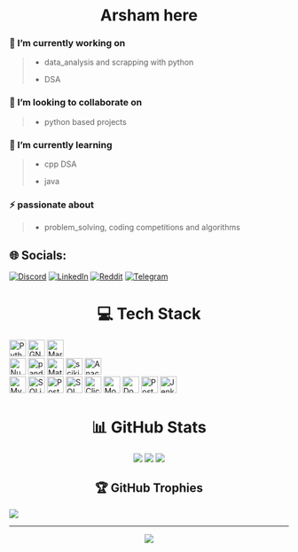 <!--Thu Mar 21 11:04:44 2024-->

<h1 align="center">Arsham here</h1>

<h3>🔭 I’m currently working on</h3>

> - data_analysis and scrapping with python
>
> - DSA

<h3>👯 I’m looking to collaborate on</h3>

> - python based projects

<h3>🌱 I’m currently learning</h3>

> - cpp DSA
>
> - java

<h3>⚡ passionate about</h3>

> - problem_solving, coding competitions and algorithms

## 🌐 Socials:

<a href="https://discord.gg/https://discord.com/invite/gUTwaJpD"><img src="https://img.shields.io/badge/Discord-%237289DA.svg?logo=discord&logoColor=white" alt="Discord"></a>
<a href="https://linkedin.com/in/https://www.linkedin.com/in/arsham-mahdiun-9a131a24b"><img src="https://img.shields.io/badge/LinkedIn-%230077B5.svg?logo=linkedin&logoColor=white" alt="LinkedIn"></a>
<a href="https://reddit.com/user/Flu-iid"><img src="https://img.shields.io/badge/Reddit-%23FF4500.svg?logo=Reddit&logoColor=white" alt="Reddit"></a>
<a href="https://t.me/Arshamm1997"><img src="https://img.shields.io/badge/Telegram-2CA5E0?style=flat-squeare&logo=telegram&logoColor=white" alt="Telegram"></a>

<h1 align="center">💻 Tech Stack</h1>

<!-- languages -->
<img height = "30" src="https://img.shields.io/badge/Python-3776AB?logo=python&logoColor=fff&style=flat-square" alt="Python Badge">
<img height = "30" src="https://img.shields.io/badge/GNU%20Bash-4EAA25?logo=gnubash&logoColor=fff&style=flat-square" alt="GNU Bash Badge">
<img height = "30" src="https://img.shields.io/badge/Markdown-000?logo=markdown&logoColor=fff&style=flat-square" alt="Markdown Badge">

<!-- ![Java](https://img.shields.io/badge/java-%23ED8B00.svg?style=for-the-badge&logo=openjdk&logoColor=white)  -->

<!-- DS -->

<div>
<img height = "30" src="https://img.shields.io/badge/NumPy-013243?logo=numpy&logoColor=fff&style=flat-square" alt="NumPy Badge">
<img height = "30" src="https://img.shields.io/badge/pandas-150458?logo=pandas&logoColor=fff&style=flat-square" alt="pandas Badge">
<img height = "30" src="https://img.shields.io/badge/Matplotlib-%23ffffff.svg?style=for-the-badge&logo=Matplotlib&logoColor=black" alt="Matplotlib">
<img height = "30" src="https://img.shields.io/badge/scikit--learn-F7931E?logo=scikitlearn&logoColor=fff&style=flat-square" alt="scikit-learn Badge">
<img height = "30" src="https://img.shields.io/badge/Anaconda-44A833?logo=anaconda&logoColor=fff&style=flat-square" alt="Anaconda Badge">
</div>

<!-- DB -->

<img height = "30" src="https://img.shields.io/badge/MySQL-4479A1?logo=mysql&logoColor=fff&style=flat-square" alt="MySQL Badge">
<img height = "30" src="https://img.shields.io/badge/SQLite-003B57?logo=sqlite&logoColor=fff&style=flat-square" alt="SQLite Badge">
<img height = "30" src="https://img.shields.io/badge/PostgreSQL-4169E1?logo=postgresql&logoColor=fff&style=flat-square" alt="PostgreSQL Badge">
<img height = "30" src="https://img.shields.io/badge/SQLAlchemy-D71F00?logo=sqlalchemy&logoColor=fff&style=flat-square" alt="SQLAlchemy Badge">
<img height = "30" src="https://img.shields.io/badge/ClickHouse-FFCC01?logo=clickhouse&logoColor=000&style=flat-square" alt="ClickHouse Badge">
<img height = "30" src="https://img.shields.io/badge/MongoDB-47A248?logo=mongodb&logoColor=fff&style=flat-square" alt="MongoDB Badge">

<!-- ![ApacheCassandra](https://img.shields.io/badge/cassandra-%231287B1.svg?style=for-the-badge&logo=apache-cassandra&logoColor=white)
![Apache Spark](https://img.shields.io/badge/Apache%20Spark-FDEE21?style=for-the-badge&logo=apachespark&logoColor=black)  -->
<!-- ![ElasticSearch](https://img.shields.io/badge/-ElasticSearch-005571?style=for-the-badge&logo=elasticsearch)
![KIBANA](https://img.shields.io/badge/kibana-005571.svg?style=for-the-badge&logo=kibana&logoColor=white&color=%23005571)  -->
<!-- devs -->
<!-- ![Flask](https://img.shields.io/badge/flask-%23000.svg?style=for-the-badge&logo=flask&logoColor=white)
![Qt](https://img.shields.io/badge/Qt-%23217346.svg?style=for-the-badge&logo=Qt&logoColor=white)  -->

<img height = "30" src="https://img.shields.io/badge/Docker-2496ED?logo=docker&logoColor=fff&style=flat-square" alt="Docker Badge">
<img height = "30" src="https://img.shields.io/badge/Postman-FF6C37?logo=postman&logoColor=fff&style=flat-square" alt="Postman Badge">
<img height = "30" src="https://img.shields.io/badge/Jenkins-D24939?logo=jenkins&logoColor=fff&style=flat-square" alt="Jenkins Badge">

<div align="center"><h1>📊 GitHub Stats</h1>

![](https://github-readme-stats.vercel.app/api?username=flu-iid&theme=react&hide_border=false&include_all_commits=true&count_private=true)
![](https://github-readme-streak-stats.herokuapp.com/?user=flu-iid&theme=react&hide_border=false)
![](https://github-readme-stats.vercel.app/api/top-langs/?username=flu-iid&theme=react&hide_border=false&include_all_commits=true&count_private=true&layout=compact)

</div>

<h2 align="center">🏆 GitHub Trophies</h2>

![](https://github-profile-trophy.vercel.app/?username=flu-iid&theme=darkhub&no-frame=true&no-bg=false&margin-w=4)

<!-- ### 🔝 Top Contributed Repo

<div align="center">
<img src="https://github-contributor-stats.vercel.app/api?username=flu-iid&limit=5&theme=dark&combine_all_yearly_contributions=true">
</div> -->

---

<div align = "center"><a href="https://visitcount.itsvg.in"><img src = "https://visitcount.itsvg.in/api?id=flu-iid&icon=3&color=12"></a></div>
